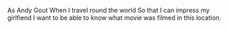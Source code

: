 As Andy Gout
When I travel round the world
So that I can impress my girlfiend
I want to be able to know what movie was filmed in this location.